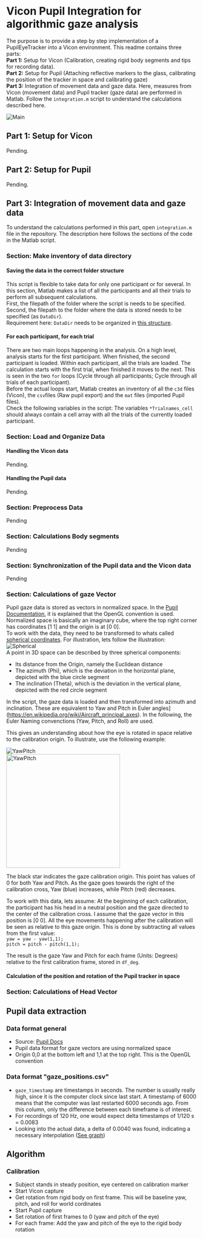 # Vicon Pupil Integration for algorithmic gaze analysis

The purpose is to provide a step by step implementation of a PupilEyeTracker into a Vicon environment.
This readme contains three parts:  
**Part 1:** Setup for Vicon (Calibration, creating rigid body segments and tips for recording data).  
**Part 2:** Setup for Pupil (Attaching reflective markers to the glass, calibrating the position of the tracker in space and calibrating gaze)  
**Part 3:** Integration of movement data and gaze data. Here, measures from Vicon (movement data) and Pupil tracker (gaze data) are performed in Matlab. Follow the `integration.m` script to understand the calculations described here.  

![Main](https://i.imgur.com/5ConwjF.png)


## Part 1: Setup for Vicon
Pending.
## Part 2: Setup for Pupil
Pending. 
## Part 3: Integration of movement data and gaze data
To understand the calculations performed in this part, open `integration.m` file in the repository. The description here follows the sections of the code in the Matlab script.

### Section: Make inventory of data directory
#### Saving the data in the correct folder structure
This script is flexible to take data for only one participant or for several. In this section, Matlab makes a list of all the participants and all their trials to perform all subsequent calculations.  
First, the filepath of the folder where the script is needs to be specified. Second, the filepath to the folder where the data is stored needs to be specified (as `DataDir`).  
Requirement here: `DataDir` needs to be organized in [this structure](Pending).  
#### For each participant, for each trial
There are two main loops happening in the analysis. On a high level, analysis starts for the first participant. When finished, the second participant is loaded. Within each participant, all the trials are loaded. The calculation starts with the first trial, when finished it moves to the next. This is seen in the two `for` loops (Cycle through all participants; Cycle through all trials of each participant).  
Before the actual loops start, Matlab creates an inventory of all the `c3d` files (Vicon), the `csv`files (Raw pupil export) and the `mat` files (imported Pupil files).  
Check the following variables in the script: The variables `*Trialnames_cell` should always contain a cell array with all the trials of the currently loaded participant. 
### Section: Load and Organize Data
#### Handling the Vicon data
Pending.
#### Handling the Pupil data
Pending.

### Section: Preprocess Data
Pending

### Section: Calculations Body segments
Pending

### Section: Synchronization of the Pupil data and the Vicon data
Pending

### Section: Calculations of gaze Vector 
Pupil gaze data is stored as vectors in normalized space. In the [Pupil Documentation](https://docs.pupil-labs.com/#data-format), it is explained that the OpenGL convention is used. Normalized space is basically an imaginary cube, where the top right corner has coordinates [1 1] and the origin is at [0 0].  
To work with the data, they need to be transformed to whats called [spherical coordinates](https://en.wikipedia.org/wiki/Spherical_coordinate_system). For illustration, lets follow the illustration:  
![Spherical](https://i.imgur.com/iuPbUw7.png)  
A point in 3D space can be described by three spherical components:  
- Its distance from the Origin, namely the Euclidean distance  
- The azimuth (Phi), which is the deviation in the horizontal plane, depicted with the blue circle segment
- The inclination (Theta), which is the deviation in the vertical plane, depicted with the red circle segment

In the script, the gaze data is loaded and then transformed into azimuth and inclination. These are equivalent to Yaw and Pitch in Euler angles](https://en.wikipedia.org/wiki/Aircraft_principal_axes). In the following, the Euler Naming convenctions (Yaw, Pitch, and Roll) are used.

This gives an understanding about how the eye is rotated in space relative to the calibration origin. To illustrate, use the following example:

![YawPitch](https://i.imgur.com/eRw62HM.png)  
<img src="https://i.imgur.com/eRw62HM.png" alt="YawPitch" width="300"/>


The black star indicates the gaze calibration origin. This point has values of 0 for both Yaw and Pitch. As the gaze goes towards the right of the calibration cross, Yaw (blue) increases, while Pitch (red) decreases.

To work with this data, lets assume: At the beginning of each calibration, the participant has his head in a neutral position and the gaze directed to the center of the calibration cross. I assume that the gaze vector in this position is [0 0]. All the eye movements happening after the calibration will be seen as relative to this gaze origin. This is done by subtracting all values from the first value:  
`yaw = yaw - yaw(1,1);`  
`pitch = pitch - pitch(1,1);`

The result is the gaze Yaw and Pitch for each frame (Units: Degrees) relative to the first calibration frame, stored in `df_deg`.

#### Calculation of the position and rotation of the Pupil tracker in space








 

### Section: Calculations of Head Vector
















## Pupil data extraction
### Data format general
- Source: [Pupil Docs](https://docs.pupil-labs.com/#data-format)
- Pupil data format for gaze vectors are using normalized space
- Origin 0,0 at the bottom left and 1,1 at the top right. This is the OpenGL convention 
 
### Data format "gaze_positions.csv"
- `gaze_timestamp` are timestamps in seconds. The number is usually really high, since it is the computer clock since last start. A timestamp of 6000 means that the computer was last restarted 6000 seconds ago. From this column, only the difference between each timeframe is of interest.
- For recordings of 120 Hz, one would expect delta timestamps of 1/120 s = 0.0083
- Looking into the actual data, a delta of 0.0040 was found, indicating a necessary interpolation ([See graph](https://imgur.com/fYKoSV3))
 





## Algorithm
### Calibration
- Subject stands in steady position, eye centered on calibration marker
- Start Vicon capture
- Get rotation from rigid body on first frame. This will be baseline yaw, pitch, and roll for world cordinates
- Start Pupil capture
- Set rotation of first frames to 0 (yaw and pitch of the eye)
- For each frame: Add the yaw and pitch of the eye to the rigid body rotation












<!---
```markdown
Syntax highlighted code block

# Header 1
## Header 2
### Header 3

- Bulleted
- List

1. Numbered
2. List

**Bold** and _Italic_ and `Code` text

[Link](url) and ![Image](src)
```

For more details see [GitHub Flavored Markdown](https://guides.github.com/features/mastering-markdown/).

### Jekyll Themes

Your Pages site will use the layout and styles from the Jekyll theme you have selected in your [repository settings](https://github.com/soccerdaniel/ViconPupilIntegration/settings). The name of this theme is saved in the Jekyll `_config.yml` configuration file.

### Support or Contact

Having trouble with Pages? Check out our [documentation](https://help.github.com/categories/github-pages-basics/) or [contact support](https://github.com/contact) and we’ll help you sort it out.

 and --->
